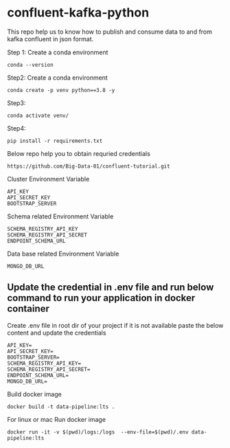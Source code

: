 # confluent-kafka-python


This repo help us to know how to publish and consume data to and from kafka confluent in json format.

Step 1: Create a conda environment
```
conda --version
```

Step2: Create  a conda environment
```
conda create -p venv python==3.8 -y
```

Step3:
```
conda activate venv/
```
Step4:
```
pip install -r requirements.txt
```

Below repo help you to obtain requried credentials
```
https://github.com/Big-Data-01/confluent-tutorial.git
```


Cluster Environment Variable
```
API_KEY
API_SECRET_KEY
BOOTSTRAP_SERVER
```


Schema related Environment Variable
```
SCHEMA_REGISTRY_API_KEY
SCHEMA_REGISTRY_API_SECRET
ENDPOINT_SCHEMA_URL
```
Data base related Environment Variable
```
MONGO_DB_URL
```

## Update the credential in .env file and run below command to run your application in docker container


Create .env file in root dir of your project if it is not available
paste the below content and update the credentials
```
API_KEY=
API_SECRET_KEY=
BOOTSTRAP_SERVER=
SCHEMA_REGISTRY_API_KEY=
SCHEMA_REGISTRY_API_SECRET=
ENDPOINT_SCHEMA_URL=
MONGO_DB_URL=
```

Build docker image
```
docker build -t data-pipeline:lts .
```

For linux or mac
Run docker image
```
docker run -it -v $(pwd)/logs:/logs  --env-file=$(pwd)/.env data-pipeline:lts
```
